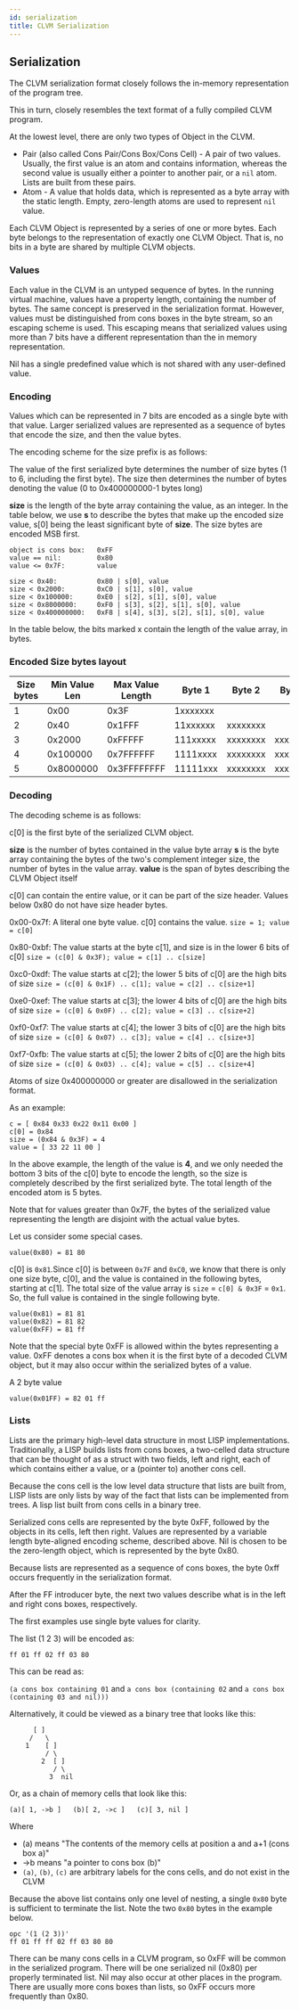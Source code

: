 ```yaml
---
id: serialization
title: CLVM Serialization
---
```


## Serialization

The CLVM serialization format closely follows the in-memory representation of the program tree.

This in turn, closely resembles the text format of a fully compiled CLVM program.

At the lowest level, there are only two types of Object in the CLVM.

* Pair (also called Cons Pair/Cons Box/Cons Cell) - A pair of two values. Usually, the first value is an atom and contains information, whereas the second value is usually either a pointer to another pair, or a `nil` atom. Lists are built from these pairs.
* Atom - A value that holds data, which is represented as a byte array with the static length. Empty, zero-length atoms are used to represent `nil` value.

Each CLVM Object is represented by a series of one or more bytes. Each byte belongs to the representation of exactly one CLVM Object. That is, no bits in a byte are shared by multiple CLVM objects.


### Values

Each value in the CLVM is an untyped sequence of bytes. In the running virtual machine, values have a property length, containing the number of bytes. The same concept is preserved in the serialization format. However, values must be distinguished from cons boxes in the byte stream, so an escaping scheme is used. This escaping means that serialized values using more than 7 bits have a different representation than the in memory representation.

Nil has a single predefined value which is not shared with any user-defined value.

### Encoding

Values which can be represented in 7 bits are encoded as a single byte with that value. Larger serialized values are represented as a sequence of bytes that encode the size, and then the value bytes.

The encoding scheme for the size prefix is as follows:

The value of the first serialized byte determines the number of size bytes (1 to 6, including the first byte). The size then determines the number of bytes denoting the value (0 to 0x400000000-1 bytes long)

**size** is the length of the byte array containing the value, as an integer. In the table below, we use **s** to describe the bytes that make up the encoded size value, s[0] being the least significant byte of **size**. The size bytes are encoded MSB first.

```
object is cons box:   0xFF
value == nil:         0x80
value <= 0x7F:        value

size < 0x40:          0x80 | s[0], value
size < 0x2000:        0xC0 | s[1], s[0], value
size < 0x100000:      0xE0 | s[2], s[1], s[0], value
size < 0x8000000:     0xF0 | s[3], s[2], s[1], s[0], value
size < 0x400000000:   0xF8 | s[4], s[3], s[2], s[1], s[0], value
```

In the table below, the bits marked x contain the length of the value array, in bytes.

### Encoded Size bytes layout

| Size bytes | Min Value Len | Max Value Length | Byte 1   | Byte 2   | Byte 3   | Byte 4   | Byte 5   |
| ---------- | ------------- | ---------------- | -------- | -------- | -------- | -------- | -------- |
| 1          | 0x00          | 0x3F             | 1xxxxxxx |          |          |          |          |
| 2          | 0x40          | 0x1FFF           | 11xxxxxx | xxxxxxxx |          |          |          |
| 3          | 0x2000        | 0xFFFFF          | 111xxxxx | xxxxxxxx | xxxxxxxx |          |          |
| 4          | 0x100000      | 0x7FFFFFF        | 1111xxxx | xxxxxxxx | xxxxxxxx | xxxxxxxx |          |
| 5          | 0x8000000     | 0x3FFFFFFFF      | 11111xxx | xxxxxxxx | xxxxxxxx | xxxxxxxx | xxxxxxxx |

### Decoding

The decoding scheme is as follows:

c[0] is the first byte of the serialized CLVM object.

**size** is the number of bytes contained in the value byte array **s** is the byte array containing the bytes of the two's complement integer size, the number of bytes in the value array. **value** is the span of bytes describing the CLVM Object itself

c[0] can contain the entire value, or it can be part of the size header. Values below 0x80 do not have size header bytes.

0x00-0x7f: A literal one byte value. c[0] contains the value. `size = 1; value = c[0]`

0x80-0xbf: The value starts at the byte c[1], and size is in the lower 6 bits of c[0] `size = (c[0] & 0x3F); value = c[1] .. c[size]`

0xc0-0xdf: The value starts at c[2]; the lower 5 bits of c[0] are the high bits of size `size = (c[0] & 0x1F) .. c[1]; value = c[2] .. c[size+1]`

0xe0-0xef: The value starts at c[3]; the lower 4 bits of c[0] are the high bits of size `size = (c[0] & 0x0F) .. c[2]; value = c[3] .. c[size+2]`

0xf0-0xf7: The value starts at c[4]; the lower 3 bits of c[0] are the high bits of size `size = (c[0] & 0x07) .. c[3]; value = c[4] .. c[size+3]`

0xf7-0xfb: The value starts at c[5]; the lower 2 bits of c[0] are the high bits of size `size = (c[0] & 0x03) .. c[4]; value = c[5] .. c[size+4]`

Atoms of size 0x400000000 or greater are disallowed in the serialization format.

As an example:
```
c = [ 0x84 0x33 0x22 0x11 0x00 ]
c[0] = 0x84
size = (0x84 & 0x3F) = 4
value = [ 33 22 11 00 ]
```

In the above example, the length of the value is **4**, and we only needed the bottom 3 bits of the c[0] byte to encode the length, so the size is completely described by the first serialized byte. The total length of the encoded atom is 5 bytes.

Note that for values greater than 0x7F, the bytes of the serialized value representing the length are disjoint with the actual value bytes.

Let us consider some special cases.

```
value(0x80) = 81 80
```
c[0] is `0x81`.Since c[0] is between `0x7F` and `0xC0`, we know that there is only one size byte, c[0], and the value is contained in the following bytes, starting at c[1]. The total size of the value array is `size` = `c[0] & 0x3F` = `0x1`. So, the full value is contained in the single following byte.

```
value(0x81) = 81 81
value(0x82) = 81 82
value(0xFF) = 81 ff
```

Note that the special byte 0xFF is allowed within the bytes representing a value. 0xFF denotes a cons box when it is the first byte of a decoded CLVM object, but it may also occur within the serialized bytes of a value.

A 2 byte value
```
value(0x01FF) = 82 01 ff
```

### Lists

Lists are the primary high-level data structure in most LISP implementations. Traditionally, a LISP builds lists from cons boxes, a two-celled data structure that can be thought of as a struct with two fields, left and right, each of which contains either a value, or a (pointer to) another cons cell.

Because the cons cell is the low level data structure that lists are built from, LISP lists are only lists by way of the fact that lists can be implemented from trees. A lisp list built from cons cells in a binary tree.

Serialized cons cells are represented by the byte 0xFF, followed by the objects in its cells, left then right. Values are represented by a variable length byte-aligned encoding scheme, described above. Nil is chosen to be the zero-length object, which is represented by the byte 0x80.

Because lists are represented as a sequence of cons boxes, the byte 0xff occurs frequently in the serialization format.

After the FF introducer byte, the next two values describe what is in the left and right cons boxes, respectively.

The first examples use single byte values for clarity.

The list (1 2 3) will be encoded as:
```
ff 01 ff 02 ff 03 80
```
This can be read as:

`(a cons box containing 01` and `a cons box (containing 02` and `a cons box (containing 03 and nil)))`

Alternatively, it could be viewed as a binary tree that looks like this:

```
      [ ]
     /   \
    1    [ ]
         / \
        2  [ ]
           / \
          3  nil
```

Or, as a chain of memory cells that look like this:
```
(a)[ 1, ->b ]   (b)[ 2, ->c ]   (c)[ 3, nil ]
```

Where
  * (a) means "The contents of the memory cells at position a and a+1 (cons box a)"
  * ->b means "a pointer to cons box (b)"
  * `(a)`, `(b)`, `(c)` are arbitrary labels for the cons cells, and do not exist in the CLVM

Because the above list contains only one level of nesting, a single `0x80` byte is sufficient to terminate the list. Note the two `0x80` bytes in the example below.

```
opc '(1 (2 3))'
ff 01 ff ff 02 ff 03 80 80
```

There can be many cons cells in a CLVM program, so 0xFF will be common in the serialized program. There will be one serialized nil (0x80) per properly terminated list. Nil may also occur at other places in the program. There are usually more cons boxes than lists, so 0xFF occurs more frequently than 0x80.
